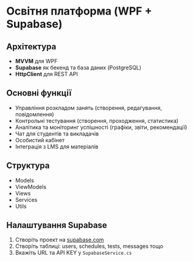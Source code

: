 # Освітня платформа (WPF + Supabase)

## Архітектура
- **MVVM** для WPF
- **Supabase** як бекенд та база даних (PostgreSQL)
- **HttpClient** для REST API

## Основні функції
- Управління розкладом занять (створення, редагування, повідомлення)
- Контрольні тестування (створення, проходження, статистика)
- Аналітика та моніторинг успішності (графіки, звіти, рекомендації)
- Чат для студентів та викладачів
- Особистий кабінет
- Інтеграція з LMS для матеріалів

## Структура
- Models
- ViewModels
- Views
- Services
- Utils

## Налаштування Supabase
1. Створіть проект на [supabase.com](https://supabase.com)
2. Створіть таблиці: users, schedules, tests, messages тощо
3. Вкажіть URL та API KEY у `SupabaseService.cs`
